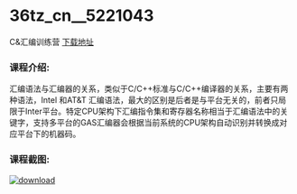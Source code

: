 # 36tz_cn__5221043
C&amp;汇编训练营
[下载地址](http://www.36tz.cn/article/5221043 "下载地址")
### 课程介绍:
汇编语法与汇编器的关系，类似于C/C++标准与C/C++编译器的关系，主要有两种语法，Intel 和AT&T 汇编语法，最大的区别是后者是与平台无关的，前者只局限于Inter平台。特定CPU架构下汇编指令集和寄存器名称相当于汇编语法中的关键字，支持多平台的GAS汇编器会根据当前系统的CPU架构自动识别并转换成对应平台下的机器码。

### 课程截图:
[![download](http://36tz.cn/muke_img/2021_09_2-19.png "下载地址")](http://www.36tz.cn "下载地址")

